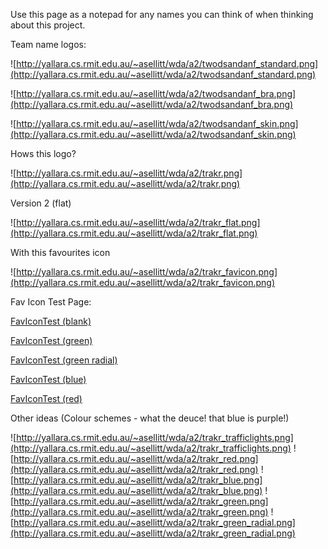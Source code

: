 Use this page as a notepad for any names you can think of when thinking about this project.

Team name logos:

![http://yallara.cs.rmit.edu.au/~asellitt/wda/a2/twodsandanf_standard.png](http://yallara.cs.rmit.edu.au/~asellitt/wda/a2/twodsandanf_standard.png)

![http://yallara.cs.rmit.edu.au/~asellitt/wda/a2/twodsandanf_bra.png](http://yallara.cs.rmit.edu.au/~asellitt/wda/a2/twodsandanf_bra.png)

![http://yallara.cs.rmit.edu.au/~asellitt/wda/a2/twodsandanf_skin.png](http://yallara.cs.rmit.edu.au/~asellitt/wda/a2/twodsandanf_skin.png)


Hows this logo?

![http://yallara.cs.rmit.edu.au/~asellitt/wda/a2/trakr.png](http://yallara.cs.rmit.edu.au/~asellitt/wda/a2/trakr.png)

Version 2 (flat)

![http://yallara.cs.rmit.edu.au/~asellitt/wda/a2/trakr_flat.png](http://yallara.cs.rmit.edu.au/~asellitt/wda/a2/trakr_flat.png)

With this favourites icon

![http://yallara.cs.rmit.edu.au/~asellitt/wda/a2/trakr_favicon.png](http://yallara.cs.rmit.edu.au/~asellitt/wda/a2/trakr_favicon.png)

Fav Icon Test Page:

[FavIconTest (blank)](http://yallara.cs.rmit.edu.au/~asellitt/wda/a2/favicon_blank.html)

[FavIconTest (green)](http://yallara.cs.rmit.edu.au/~asellitt/wda/a2/favicon_green.html)

[FavIconTest (green radial)](http://yallara.cs.rmit.edu.au/~asellitt/wda/a2/favicon_green_radial.html)

[FavIconTest (blue)](http://yallara.cs.rmit.edu.au/~asellitt/wda/a2/favicon_blue.html)

[FavIconTest (red)](http://yallara.cs.rmit.edu.au/~asellitt/wda/a2/favicon_red.html)


Other ideas (Colour schemes - what the deuce! that blue is purple!)

![http://yallara.cs.rmit.edu.au/~asellitt/wda/a2/trakr_trafficlights.png](http://yallara.cs.rmit.edu.au/~asellitt/wda/a2/trakr_trafficlights.png) ![http://yallara.cs.rmit.edu.au/~asellitt/wda/a2/trakr_red.png](http://yallara.cs.rmit.edu.au/~asellitt/wda/a2/trakr_red.png) ![http://yallara.cs.rmit.edu.au/~asellitt/wda/a2/trakr_blue.png](http://yallara.cs.rmit.edu.au/~asellitt/wda/a2/trakr_blue.png) ![http://yallara.cs.rmit.edu.au/~asellitt/wda/a2/trakr_green.png](http://yallara.cs.rmit.edu.au/~asellitt/wda/a2/trakr_green.png) ![http://yallara.cs.rmit.edu.au/~asellitt/wda/a2/trakr_green_radial.png](http://yallara.cs.rmit.edu.au/~asellitt/wda/a2/trakr_green_radial.png)